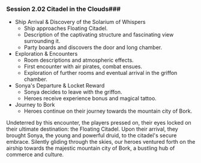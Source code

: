 ### Session 2.02 Citadel in the Clouds###

- Ship Arrival & Discovery of the Solarium of Whispers
  - Ship approaches Floating Citadel.
  - Description of the captivating structure and fascinating view surrounding it.
  - Party boards and discovers the door and long chamber.
- Exploration & Encounters
  - Room descriptions and atmospheric effects.
  - First encounter with air pirates, combat ensues.
  - Exploration of further rooms and eventual arrival in the griffon chamber.
- Sonya's Departure & Locket Reward
  - Sonya decides to leave with the griffon.
  - Heroes receive experience bonus and magical tattoo.
- Journey to Bork
  - Heroes continue on their journey towards the mountain city of Bork.

Undeterred by this encounter, the players pressed on, their eyes locked on their ultimate destination: the Floating Citadel. Upon their arrival, they brought Sonya, the young and powerful druid, to the citadel's secure embrace. Silently gliding through the skies, our heroes ventured forth on the airship towards the majestic mountain city of Bork, a bustling hub of commerce and culture.